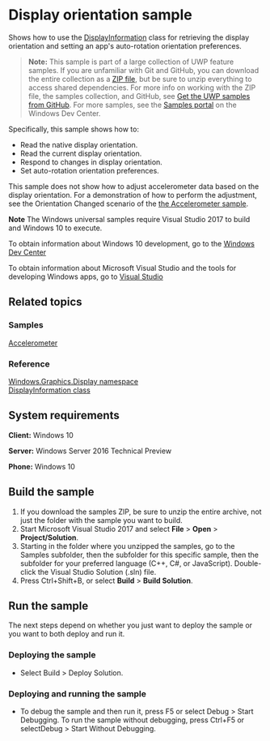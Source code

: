 <!---
  category: ControlsLayoutAndText
  samplefwlink: http://go.microsoft.com/fwlink/p/?LinkId=624042
--->

# Display orientation sample

Shows how to use the [DisplayInformation](https://msdn.microsoft.com/library/windows/apps/dn264258)
class for retrieving the display orientation and setting an app's auto-rotation orientation preferences.

> **Note:** This sample is part of a large collection of UWP feature samples. 
> If you are unfamiliar with Git and GitHub, you can download the entire collection as a 
> [ZIP file](https://github.com/Microsoft/Windows-universal-samples/archive/master.zip), but be 
> sure to unzip everything to access shared dependencies. For more info on working with the ZIP file, 
> the samples collection, and GitHub, see [Get the UWP samples from GitHub](https://aka.ms/ovu2uq). 
> For more samples, see the [Samples portal](https://aka.ms/winsamples) on the Windows Dev Center. 

Specifically, this sample shows how to:

- Read the native display orientation.
- Read the current display orientation.
- Respond to changes in display orientation.
- Set auto-rotation orientation preferences.

This sample does not show how to adjust accelerometer data based
on the display orientation.
For a demonstration of how to perform the adjustment,
see the Orientation Changed scenario of the [the Accelerometer sample](../Accelerometer).

**Note** The Windows universal samples require Visual Studio 2017 to build and Windows 10 to execute.
 
To obtain information about Windows 10 development, go to the [Windows Dev Center](http://go.microsoft.com/fwlink/?LinkID=532421)

To obtain information about Microsoft Visual Studio and the tools for developing Windows apps, go to [Visual Studio](http://go.microsoft.com/fwlink/?LinkID=532422)

## Related topics

### Samples

[Accelerometer](../Accelerometer)

### Reference

[Windows.Graphics.Display namespace](https://msdn.microsoft.com/library/windows/apps/windows.graphics.display.aspx)  
[DisplayInformation class](https://msdn.microsoft.com/library/windows/apps/dn264258)  

## System requirements

**Client:** Windows 10

**Server:** Windows Server 2016 Technical Preview

**Phone:**  Windows 10

## Build the sample

1. If you download the samples ZIP, be sure to unzip the entire archive, not just the folder with the sample you want to build. 
2. Start Microsoft Visual Studio 2017 and select **File** \> **Open** \> **Project/Solution**.
3. Starting in the folder where you unzipped the samples, go to the Samples subfolder, then the subfolder for this specific sample, then the subfolder for your preferred language (C++, C#, or JavaScript). Double-click the Visual Studio Solution (.sln) file.
4. Press Ctrl+Shift+B, or select **Build** \> **Build Solution**.

## Run the sample

The next steps depend on whether you just want to deploy the sample or you want to both deploy and run it.

### Deploying the sample

- Select Build > Deploy Solution. 

### Deploying and running the sample

- To debug the sample and then run it, press F5 or select Debug >  Start Debugging. To run the sample without debugging, press Ctrl+F5 or selectDebug > Start Without Debugging. 
